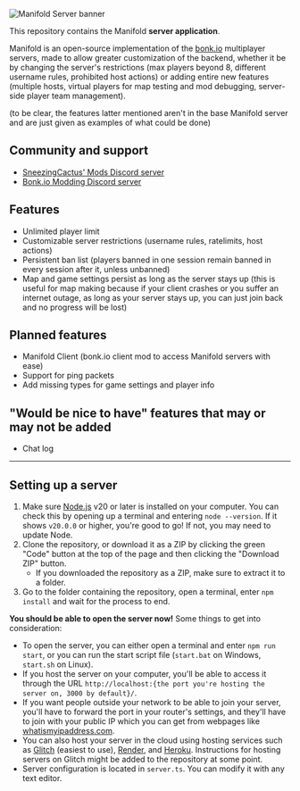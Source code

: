 ![Manifold Server banner](https://github.com/SneezingCactus/manifold-server/assets/46355725/57f20767-4796-4bf5-9cef-b4ce098215fb)

This repository contains the Manifold **server application**.

Manifold is an open-source implementation of the [bonk.io](https://bonk.io/) multiplayer servers, made to allow greater customization of the backend, whether it be by changing the server's restrictions (max players beyond 8, different username rules, prohibited host actions) or adding entire new features (multiple hosts, virtual players for map testing and mod debugging, server-side player team management).

(to be clear, the features latter mentioned aren't in the base Manifold server and are just given as examples of what could be done)

## Community and support
* [SneezingCactus' Mods Discord server](https://discord.gg/dnBM3N6H8a)
* [Bonk.io Modding Discord server](https://discord.gg/PHtG6qN3qj)

## Features

- Unlimited player limit
- Customizable server restrictions (username rules, ratelimits, host actions)
- Persistent ban list (players banned in one session remain banned in every session after it, unless unbanned)
- Map and game settings persist as long as the server stays up (this is useful for map making because if your client crashes or you suffer an internet outage, as long as your server stays up, you can just join back and no progress will be lost)

## Planned features

- Manifold Client (bonk.io client mod to access Manifold servers with ease)
- Support for ping packets
- Add missing types for game settings and player info

## "Would be nice to have" features that may or may not be added

- Chat log

---

## Setting up a server

1. Make sure [Node.js](https://nodejs.org/en) v20 or later is installed on your computer. You can check this by opening up a terminal and entering `node --version`. If it shows `v20.0.0` or higher, you're good to go! If not, you may need to update Node.
2. Clone the repository, or download it as a ZIP by clicking the green "Code" button at the top of the page and then clicking the "Download ZIP" button.
   * If you downloaded the repository as a ZIP, make sure to extract it to a folder.
3. Go to the folder containing the repository, open a terminal, enter `npm install` and wait for the process to end.

**You should be able to open the server now!** Some things to get into consideration:

* To open the server, you can either open a terminal and enter `npm run start`, or you can run the start script file (`start.bat` on Windows, `start.sh` on Linux).
* If you host the server on your computer, you'll be able to access it through the URL `http://localhost:{the port you're hosting the server on, 3000 by default}/`.
* If you want people outside your network to be able to join your server, you'll have to forward the port in your router's settings, and they'll have to join with your public IP which you can get from webpages like [whatismyipaddress.com](https://whatismyipaddress.com/).
* You can also host your server in the cloud using hosting services such as [Glitch](https://glitch.com/) (easiest to use), [Render](https://render.com/), and [Heroku](https://www.heroku.com/). Instructions for hosting servers on Glitch might be added to the repository at some point.
* Server configuration is located in `server.ts`. You can modify it with any text editor.
